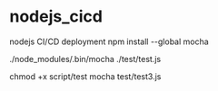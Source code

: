 # nodejs_cicd
nodejs CI/CD deployment
npm install --global mocha


./node_modules/.bin/mocha ./test/test.js

chmod +x script/test
mocha test/test3.js

